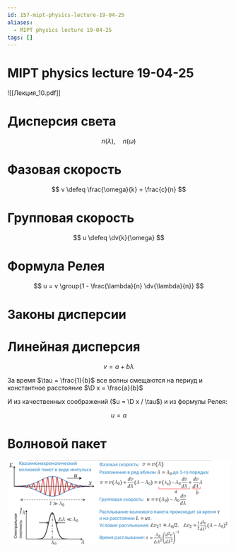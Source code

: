 ```yaml
---
id: 157-mipt-physics-lecture-19-04-25
aliases:
  - MIPT physics lecture 19-04-25
tags: []
---
```


# MIPT physics lecture 19-04-25

![[Лекция_10.pdf]]

# Дисперсия света

$$
n(\lambda),\quad n(\omega)
$$

# Фазовая скорость

$$
v \defeq \frac{\omega}{k} = \frac{c}{n}
$$

# Групповая скорость

$$
u \defeq \dv{k}{\omega}
$$

# Формула Релея

$$
u = v \group{1 - \frac{\lambda}{n} \dv{\lambda}{n}}
$$

# Законы дисперсии

# Линейная дисперсия

$$
v = a + b \lambda
$$

За время $\tau = \frac{1}{b}$ все волны смещаются на периуд и константное расстояние $\D x = \frac{a}{b}$

И из качественных соображений ($u = \D x / \tau$) и из формулы Релея:

$$
u = a
$$

# Волновой пакет
![19-04-25_11-20-50_491.png](assets/imgs/19-04-25_11-20-50_491.png)
